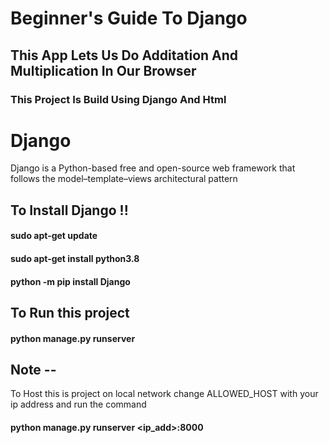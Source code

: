 # Beginner's Guide To Django

## This App Lets Us Do Additation And Multiplication In Our Browser  
### This Project Is Build Using Django And  Html

# Django
Django is a Python-based free and open-source web framework that follows the model–template–views architectural pattern


## To Install   Django !!


#### sudo apt-get update

#### sudo apt-get install python3.8

#### python -m pip install Django

## To Run this project 

#### python manage.py runserver 


## Note --

To Host this is project on local network change ALLOWED_HOST with your ip address and run the command 

#### python manage.py runserver <ip_add>:8000
